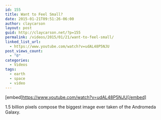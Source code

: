 ```yaml
---
id: 155
title: Want to Feel Small?
date: 2015-01-21T09:51:26-06:00
author: claycarson
layout: post
guid: http://claycarson.net/?p=155
permalink: /videos/2015/01/21/want-to-feel-small/
linked_list_url:
  - https://www.youtube.com/watch?v=udAL48P5NJU
post_views_count:
  - "0"
categories:
  - Videos
tags:
  - earth
  - space
  - video
---
```

[embed]https://www.youtube.com/watch?v=udAL48P5NJU[/embed]

1.5 billion pixels compose the biggest image ever taken of the Andromeda Galaxy.